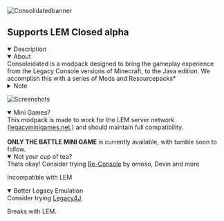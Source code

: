 ![Consolidatedbanner](https://user-images.githubusercontent.com/49575478/205424666-347feda0-4fa4-4bcd-a46d-8453d1b862c0.png)
## Supports LEM Closed alpha
<details open>
<summary>Description</summary>
<details open>
<summary>About</summary>
Consoleidated is a modpack designed to bring the gameplay experience from the Legacy Console versions of Minecraft, to the Java edition. We accomplish this with a series of Mods and Resourcepacks*
</details>
<details>
<summary>Note</summary>
(*Some pack features require fabulous graphics (and not being on a potato))
</details>
</details>

![Screenshots](https://user-images.githubusercontent.com/49575478/205426733-9b842298-ea57-4487-9f20-fc8e90ffffda.png)

<details open>
<summary>Mini Games?</summary>
This modpack is made to work for the LEM server network (<a href="https://www.legacyminigames.net">legacyminigames.net</a>,)
and should maintain full compatibility.
<br></br>
<b>ONLY THE BATTLE MINI GAME</b> is currently available, with tumble soon to follow.
</details>


<details open>
<summary>Not your cup of tea?</summary>
Thats okay! Consider trying <a href="https://modrinth.com/modpack/legacy-minecraft">Re-Console</a> by omoso, Devin and more

<p>Incompatible with LEM</p>

<details open>
<summary>Better Legacy Emulation</summary>
Consider trying <a href="https://modrinth.com/mod/legacy4j">Legacy4J</a>
<p>Breaks with LEM.</p>
</details>
</details>

